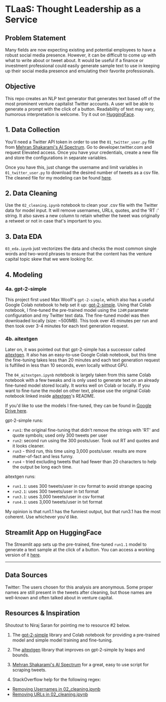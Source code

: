 # TLaaS: Thought Leadership as a Service

## Problem Statement

Many fields are now expecting existing and potential employees to have a robust social media presence. However, it can be difficult to come up with what to write about or tweet about. It would be useful if a finance or investment professional could easily generate sample text to use in keeping up their social media presence and emulating their favorite professionals. 


## Objective

This repo creates an NLP text generator that generates text based off of the most prominent venture capitalist Twitter accounts. A user will be able to generate a prompt with the click of a button. Readability of text may vary, humorous interpretation is welcome. Try it out on [HuggingFace](https://huggingface.co/spaces/erutis/vc-twitter). 


## 1. Data Collection

You'll need a Twitter API token in order to use the `01_twitter_user.py` file from [Mehran Shakarami's AI Spectrum](https://github.com/mehranshakarami/AI_Spectrum). Go to developer.twitter.com and request Elevated access. Once you have your credentials, create a new file and store the configurations in separate variables. 

Once you have this, just change the username and limit variables in `01_twitter_user.py` to download the desired number of tweets as a csv file. The cleaned file for my modeling can be found [here](https://drive.google.com/file/d/1zsKT4MKBQPmjMtYVrL1QQOuXxU8bHYib/view?usp=sharing). 


## 2. Data Cleaning

Use the `02_cleaning.ipynb` notebook to clean your .csv file with the Twitter data for model input. It will remove usernames, URLs, quotes, and the 'RT :' string. It also saves a new column to retain whether the tweet was originally a retweet or not in case that's important to you. 

## 3. Data EDA

`03_eda.ipynb` just vectorizes the data and checks the most common single words and two-word phrases to ensure that the content has the venture capital topic skew that we were looking for. 


## 4. Modeling

### 4a. gpt-2-simple

This project first used Max Woolf's `gpt-2-simple`, which also has a useful Google Colab notebook to help set it up: [gpt-2-simple](https://github.com/minimaxir/gpt-2-simple). Using that Colab notebook, I fine-tuned the pre-trained model using the `124M` parameter configuration and my Twitter text data. The fine-tuned model was then downloaded locally (size: ~500MB). This took over 45 minutes per run and then took over 3-4 minutes for each text generation request. 


### 4b. aitextgen

Later on, it was pointed out that gpt-2-simple has a successor called [aitextgen](https://github.com/minimaxir/aitextgen). It also has an easy-to-use Google Colab notebook, but this time the fine-tuning takes less than 20 minutes and each text generation request is fulfilled in less than 10 seconds, even locally without GPU. 

The `04_aitextgen.ipynb` notebook is largely taken from this same Colab notebook with a few tweaks and is only used to generate text on an already fine-tuned model stored locally. It works well on Colab or locally. If you want to fine-tune the model on other text, please use the original Colab notebook linked inside [aitextgen](https://github.com/minimaxir/aitextgen)'s README. 

If you'd like to use the models I fine-tuned, they can be found in [Google Drive here](https://drive.google.com/drive/folders/1-0lJhen6aObbTU50BBTlS-IprfgD_iCY?usp=sharing).


gpt-2-simple runs: 

- `run1`: the original fine-tuning that didn't remove the strings with 'RT' and quote symbols; used only 300 tweets per user
- `run2`: second run using the 300 posts/user. Took out RT and quotes and it looks cleaner.
- `run3` - third run, this time using 3,000 posts/user. results are more matter-of-fact and less funny.
- `run4` - tried excluding tweets that had fewer than 20 characters to help the output be long each time. 

aitextgen runs:
- `run1.1`: uses 300 tweets/user in csv format to avoid strange spacing
- `run2.1`: uses 300 tweets/user in txt format
- `run3.1`: uses 3,000 tweets/user in csv format
- `run4.1`: uses 3,000 tweets/user in txt format

My opinion is that run1.1 has the funniest output, but that run3.1 has the most coherent. Use whichever you'd like. 


## Streamlit App on HuggingFace

The Streamlit app sets up the pre-trained, fine-tuned `run1.1` model to generate a text sample at the click of a button. You can access a working version of it [here](https://huggingface.co/spaces/erutis/vc-twitter). 


-------

## Data Sources

Twitter: The users chosen for this analysis are anonymous. Some proper names are still present in the tweets after cleaning, but those names are well-known and often talked about in venture capital. 


## Resources & Inspiration

Shoutout to Niraj Saran for pointing me to resource #2 below. 

1. The [gpt-2-simple](https://github.com/minimaxir/gpt-2-simple) library and Colab notebook for providing a pre-trained model and simple model training and fine-tuning. 

2. The [aitextgen](https://github.com/minimaxir/aitextgen) library that improves on gpt-2-simple by leaps and bounds. 

3. [Mehran Shakarami's AI Spectrum](https://github.com/mehranshakarami/AI_Spectrum) for a great, easy to use script for scraping tweets. 

4. StackOverflow help for the following regex: 

- [Removing Usernames in 02_cleaning.ipynb](https://stackoverflow.com/questions/50830214/remove-usernames-from-twitter-data-using-python)
- [Removing URLs in 02_cleaning.ipynb](https://stackoverflow.com/questions/11331982/how-to-remove-any-url-within-a-string-in-python)